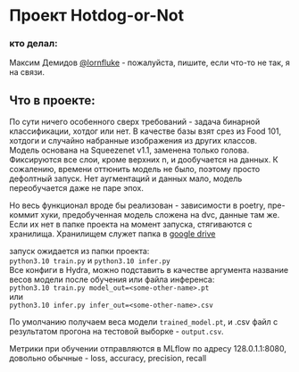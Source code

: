 # Проект Hotdog-or-Not

### кто делал:
Максим Демидов [@lornfluke](https://t.me/lornfluke) - пожалуйста, пишите,
если что-то не так, я на связи.

## Что в проекте:
По сути ничего особенного сверх требований - задача бинарной классификации,
хотдог или нет. В качестве базы взят срез из Food 101,
хотдоги и случайно набранные изображения из других классов.\
Модель основана на Squeezenet v1.1, заменена только голова.
Фиксируются все слои, кроме верхних n, и дообучается на данных.
К сожалению, времени оттюнить модель не было, поэтому просто дефолтный запуск.
Нет аугментаций и данных мало, модель переобучается даже не паре эпох.

Но весь функционал вроде бы реализован - зависимости в poetry, пре-коммит хуки,
предобученная модель сложена на dvc, данные там же. Если их нет в папке проекта
на момент запуска, стягиваются с хранилища.
Хранилищем служет папка в [google drive](https://drive.google.com/drive/folders/1JJCZ0mZa9TuGWcZUturH82_uAUiXF1_i?usp=drive_link)

запуск ожидается из папки проекта:\
`python3.10 train.py` и `python3.10 infer.py`\
Все конфиги в Hydra, можно подставить в качестве аргумента название
весов модели после обучения или файла инференса:\
`python3.10 train.py model_out=<some-other-name>.pt`\
или\
`python3.10 infer.py infer_out=<some-other-name>.csv`

По умолчанию получаем веса модели `trained_model.pt`, и .csv файл с результатом
прогона на тестовой выборке - `output.csv`.

Метрики при обучении отправляются в MLflow по адресу 128.0.1.1:8080, довольно обычные - loss, accuracy, precision, recall
